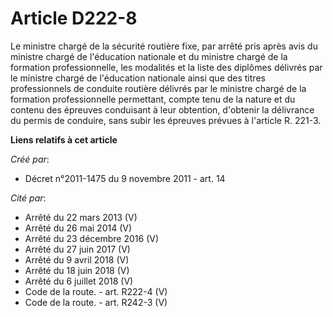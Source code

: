 # Article D222-8

Le ministre chargé de la sécurité routière fixe, par arrêté pris après avis du ministre chargé de l'éducation nationale et du
ministre chargé de la formation professionnelle, les modalités et la liste des diplômes délivrés par le ministre chargé de
l'éducation nationale ainsi que des titres professionnels de conduite routière délivrés par le ministre chargé de la
formation professionnelle permettant, compte tenu de la nature et du contenu des épreuves conduisant à leur obtention,
d'obtenir la délivrance du permis de conduire, sans subir les épreuves prévues à l'article R. 221-3.

**Liens relatifs à cet article**

_Créé par_:

  - Décret n°2011-1475 du 9 novembre 2011 - art. 14

_Cité par_:

  - Arrêté du 22 mars 2013 (V)
  - Arrêté du 26 mai 2014 (V)
  - Arrêté du 23 décembre 2016 (V)
  - Arrêté du 27 juin 2017 (V)
  - Arrêté du 9 avril 2018 (V)
  - Arrêté du 18 juin 2018 (V)
  - Arrêté du 6 juillet 2018 (V)
  - Code de la route. - art. R222-4 (V)
  - Code de la route. - art. R242-3 (V)
